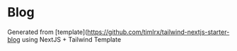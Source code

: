 # Blog

Generated from [template](https://github.com/timlrx/tailwind-nextjs-starter-blog using NextJS + Tailwind Template